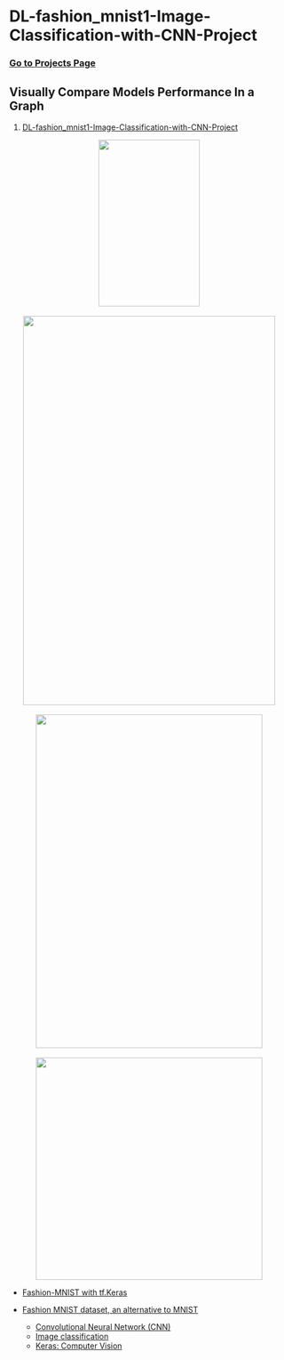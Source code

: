 # DL-fashion_mnist1-Image-Classification-with-CNN-Project

### [Go to Projects Page](https://github.com/celik-muhammed/15CS-Deep-Learning-Case-Studies-with-Python/blob/master/README.md)

## Visually Compare Models Performance In a Graph

01. [DL-fashion_mnist1-Image-Classification-with-CNN-Project](./DL_Assignment_2_(Image_Classification_with_CNN)_Student.ipynb)

<div align='center'>

<img src='https://i.ibb.co/nwF33kw/download.png' alt='' width=60%, height=300>
<br><br>
<img src='https://i.ibb.co/wsqn2h7/download.png' alt='' width=95%, height=700>
<br><br>
<img src='https://i.ibb.co/Rvr7yWn/download.png' alt='' width=90%, height=600>
<br><br>
<img src='https://i.ibb.co/FKj4NNF/download.png' alt='' width=90%, height=400>
</div>

- [Fashion-MNIST with tf.Keras](https://blog.tensorflow.org/2018/04/fashion-mnist-with-tfkeras.html)
- [Fashion MNIST dataset, an alternative to MNIST](https://keras.io/api/datasets/fashion_mnist/)

    - [Convolutional Neural Network (CNN)](https://www.tensorflow.org/tutorials/images/cnn)
    - [Image classification](https://www.tensorflow.org/tutorials/images/classification)
    - [Keras: Computer Vision](https://keras.io/examples/vision/)
